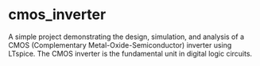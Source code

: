 # cmos_inverter
A simple project demonstrating the design, simulation, and analysis of a CMOS (Complementary Metal-Oxide-Semiconductor) inverter using LTspice. The CMOS inverter is the fundamental unit in digital logic circuits.
